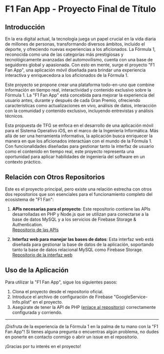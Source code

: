 # F1 Fan App - Proyecto Final de Título

## Introducción

En la era digital actual, la tecnología juega un papel crucial en la vida diaria de millones de personas, transformando diversos ámbitos, incluido el deporte, y ofreciendo nuevas experiencias a los aficionados. La Fórmula 1, reconocida como una de las categorías más prestigiosas y tecnológicamente avanzadas del automovilismo, cuenta con una base de seguidores global y apasionada. Con esto en mente, surge el proyecto "F1 Fan App", una aplicación móvil diseñada para brindar una experiencia interactiva y enriquecedora a los aficionados de la Fórmula 1.

Este proyecto se propone crear una plataforma todo-en-uno que combine información en tiempo real, interactividad y contenido exclusivo sobre la Fórmula 1. La "F1 Fan App" está concebida para mejorar la experiencia del usuario antes, durante y después de cada Gran Premio, ofreciendo características como actualizaciones en vivo, análisis de datos, interacción con la comunidad y contenido exclusivo, incluyendo entrevistas y análisis técnicos.

Esta propuesta de TFG se enfoca en el desarrollo de una aplicación móvil para el Sistema Operativo iOS, en el marco de la Ingeniería Informática. Más allá de ser una herramienta informativa, la aplicación busca enriquecer la manera en que los aficionados interactúan con el mundo de la Fórmula 1. Con funcionalidades diseñadas para gestionar tanto la interfaz de usuario como el contenido en tiempo real, este proyecto representa una oportunidad para aplicar habilidades de ingeniería del software en un contexto práctico.

## Relación con Otros Repositorios

Este es el proyecto principal, pero existe una relación estrecha con otros dos repositorios que son esenciales para el funcionamiento completo del ecosistema de "F1 Fan":

1. **APIs necesarias para el proyecto**: Este repositorio contiene las APIs desarrolladas en PHP y Node.js que se utilizan para conectarse a la base de datos MySQL y a los servicios de Firebase Storage & Authentication.  
   [Repositorio de las APIs](https://github.com/Javierob02/F1Fan_APIs-TFT)

2. **Interfaz web para manejar las bases de datos**: Esta interfaz web está diseñada para gestionar la base de datos de la aplicación, soportando tanto la base de datos relacional MySQL como Firebase Storage.  
   [Repositorio de la interfaz web](https://github.com/Javierob02/WebManager_TFG)





## Uso de la Aplicación

Para utilizar la "F1 Fan App", sigue los siguientes pasos:

1. Clona el proyecto desde el repositorio oficial.
2. Introduce el archivo de configuración de Firebase "GoogleService-Info.plist" en el proyecto.
3. Asegúrate de tener la API de PHP ([enlace al repositorio](https://github.com/Javierob02/F1Fan_APIs-TFT/tree/main)) correctamente configurada y corriendo.

---

¡Disfruta de la experiencia de la Fórmula 1 en la palma de tu mano con la "F1 Fan App"! Si tienes alguna pregunta o encuentras algún problema, no dudes en ponerte en contacto conmigo o abrir un issue en el repositorio. 

¡Gracias por tu interés en el proyecto!